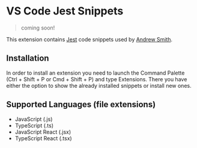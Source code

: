 # VS Code Jest Snippets

> coming soon!

This extension contains [Jest](https://facebook.io/jest/) code snippets used by [Andrew Smith](https://andrew.codes).

## Installation

In order to install an extension you need to launch the Command Palette (Ctrl + Shift + P or Cmd + Shift + P) and type Extensions.
There you have either the option to show the already installed snippets or install new ones.

## Supported Languages (file extensions)

- JavaScript (.js)
- TypeScript (.ts)
- JavaScript React (.jsx)
- TypeScript React (.tsx)
